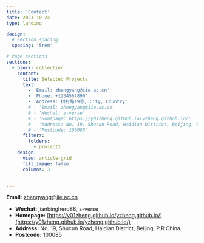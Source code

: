 ```yaml
---
title: 'Contact'
date: 2023-10-24
type: landing

design:
  # Section spacing
  spacing: '5rem'

# Page sections
sections:
  - block: collection
    content:
      title: Selected Projects
      text:
        - 'Email: zhengyang@iie.ac.cn'
        - 'Phone: +1234567890'
        - 'Address: 树村路19号, City, Country'
        # - 'Email: zhengyang@iie.ac.cn'
        # - 'Wechat: z-verse'
        # - 'Homepage: https://y01zheng.github.io/yzheng.github.io/'
        # - 'Address: No. 19, Shucun Road, Haidian District, Beijing, P.R.China.'
        # - 'Postcode: 100085'
      filters:
        folders:
          - project1
    design:
      view: article-grid
      fill_image: false
      columns: 3


---
```


**Email:** [zhengyang@iie.ac.cn](mailto:zhengyang@iie.ac.cn)
- **Wechat:** jianbinghero88, z-verse
- **Homepage:** [https://y01zheng.github.io/yzheng.github.io/](https://y01zheng.github.io/yzheng.github.io/)
- **Address:** No. 19, Shucun Road, Haidian District, Beijing, P.R.China.
- **Postcode:** 100085


